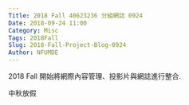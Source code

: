 ```yaml
---
Title: 2018 Fall 40623236 分組網誌 0924
Date: 2018-09-24 11:00
Category: Misc
Tags: 2018Fall
Slug: 2018-Fall-Project-Blog-0924
Author: NFUMDE
---
```


2018 Fall 開始將網際內容管理、投影片與網誌進行整合.

<!-- PELICAN_END_SUMMARY -->

中秋放假

